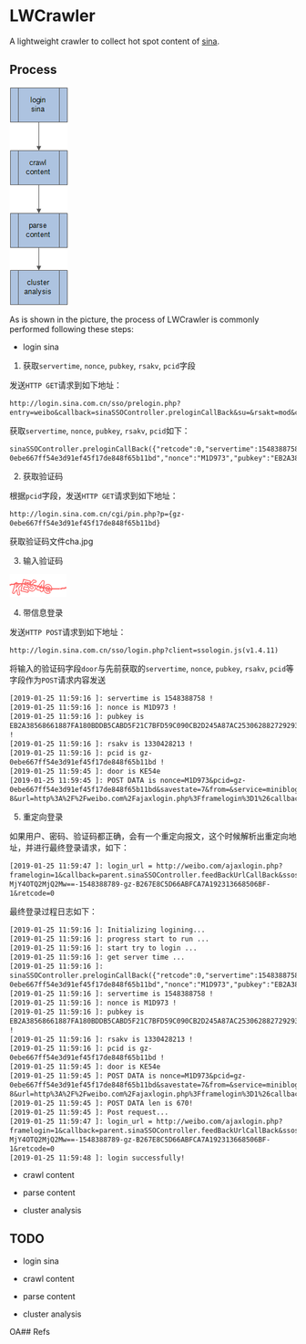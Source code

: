 # LWCrawler
A lightweight crawler to collect hot spot content of [sina](https://weibo.com/).

## Process

![](https://raw.githubusercontent.com/duyanghao/LWCrawler/master/images/sina_crawler_process.png)

As is shown in the picture, the process of LWCrawler is commonly performed following these steps:

* login sina

1. 获取`servertime`, `nonce`, `pubkey`, `rsakv`, `pcid`字段

发送`HTTP GET`请求到如下地址：

```
http://login.sina.com.cn/sso/prelogin.php?entry=weibo&callback=sinaSSOController.preloginCallBack&su=&rsakt=mod&client=ssologin.js(v1.4.11)&_=1379834957683
```

获取`servertime`, `nonce`, `pubkey`, `rsakv`, `pcid`如下：

```
sinaSSOController.preloginCallBack({"retcode":0,"servertime":1548388758,"pcid":"gz-0ebe667ff54e3d91ef45f17de848f65b11bd","nonce":"M1D973","pubkey":"EB2A38568661887FA180BDDB5CABD5F21C7BFD59C090CB2D245A87AC253062882729293E5506350508E7F9AA3BB77F4333231490F915F6D63C55FE2F08A49B353F444AD3993CACC02DB784ABBB8E42A9B1BBFFFB38BE18D78E87A0E41B9B8F73A928EE0CCEE1F6739884B9777E4FE9E88A1BBE495927AC4A799B3181D6442443","rsakv":"1330428213","exectime":4})
```

2. 获取验证码

根据`pcid`字段，发送`HTTP GET`请求到如下地址：

```
http://login.sina.com.cn/cgi/pin.php?p={gz-0ebe667ff54e3d91ef45f17de848f65b11bd}
```

获取验证码文件cha.jpg

3. 输入验证码

![](https://raw.githubusercontent.com/duyanghao/LWCrawler/master/images/cha.jpg)

4. 带信息登录

发送`HTTP POST`请求到如下地址：

```
http://login.sina.com.cn/sso/login.php?client=ssologin.js(v1.4.11)
```

将输入的验证码字段`door`与先前获取的`servertime`, `nonce`, `pubkey`, `rsakv`, `pcid`等字段作为`POST`请求内容发送

```
[2019-01-25 11:59:16 ]: servertime is 1548388758 !
[2019-01-25 11:59:16 ]: nonce is M1D973 !
[2019-01-25 11:59:16 ]: pubkey is EB2A38568661887FA180BDDB5CABD5F21C7BFD59C090CB2D245A87AC253062882729293E5506350508E7F9AA3BB77F4333231490F915F6D63C55FE2F08A49B353F444AD3993CACC02DB784ABBB8E42A9B1BBFFFB38BE18D78E87A0E41B9B8F73A928EE0CCEE1F6739884B9777E4FE9E88A1BBE495927AC4A799B3181D6442443 !
[2019-01-25 11:59:16 ]: rsakv is 1330428213 !
[2019-01-25 11:59:16 ]: pcid is gz-0ebe667ff54e3d91ef45f17de848f65b11bd !
[2019-01-25 11:59:45 ]: door is KE54e
[2019-01-25 11:59:45 ]: POST DATA is nonce=M1D973&pcid=gz-0ebe667ff54e3d91ef45f17de848f65b11bd&savestate=7&from=&service=miniblog&encoding=UTF-8&url=http%3A%2F%2Fweibo.com%2Fajaxlogin.php%3Fframelogin%3D1%26callback%3Dparent.sinaSSOController.feedBackUrlCallBack&servertime=1548388758&sp=5628e54604480ff22f9a92f9f199aa55b756a712c8d64cc15f11488dbf3f106993f964bb1660a88c1b2c8b56883f9e0ae600adec423dd3ff51cec04c2f00c6a9f08e7870edbe213a2dfb4cdb98a2bc875107356001929b267a99e6aa18f3ff604b7809132968294a1f324ca875ef0ea5c374af8404361211e133f8c38d2523c9&vsnval=&door=KE54e&su=Mzc0NjYwMjY3JTQwcXEuY29t&rsakv=1330428213&userticket=1&vsnf=1&returntype=META&entry=weibo&ssosimplelogin=1&gateway=1&prelt=115&pwencode=rsa2
```

5. 重定向登录

如果用户、密码、验证码都正确，会有一个重定向报文，这个时候解析出重定向地址，并进行最终登录请求，如下：

```
[2019-01-25 11:59:47 ]: login_url = http://weibo.com/ajaxlogin.php?framelogin=1&callback=parent.sinaSSOController.feedBackUrlCallBack&ssosavestate=1579924789&display=0&ticket=ST-MjY4OTQ2MjQ2Mw==-1548388789-gz-B267E8C5D66ABFCA7A192313668506BF-1&retcode=0
```

最终登录过程日志如下：

```
[2019-01-25 11:59:16 ]: Initializing logining...
[2019-01-25 11:59:16 ]: progress start to run ...
[2019-01-25 11:59:16 ]: start try to login ...
[2019-01-25 11:59:16 ]: get server time ...
[2019-01-25 11:59:16 ]: sinaSSOController.preloginCallBack({"retcode":0,"servertime":1548388758,"pcid":"gz-0ebe667ff54e3d91ef45f17de848f65b11bd","nonce":"M1D973","pubkey":"EB2A38568661887FA180BDDB5CABD5F21C7BFD59C090CB2D245A87AC253062882729293E5506350508E7F9AA3BB77F4333231490F915F6D63C55FE2F08A49B353F444AD3993CACC02DB784ABBB8E42A9B1BBFFFB38BE18D78E87A0E41B9B8F73A928EE0CCEE1F6739884B9777E4FE9E88A1BBE495927AC4A799B3181D6442443","rsakv":"1330428213","exectime":4})
[2019-01-25 11:59:16 ]: servertime is 1548388758 !
[2019-01-25 11:59:16 ]: nonce is M1D973 !
[2019-01-25 11:59:16 ]: pubkey is EB2A38568661887FA180BDDB5CABD5F21C7BFD59C090CB2D245A87AC253062882729293E5506350508E7F9AA3BB77F4333231490F915F6D63C55FE2F08A49B353F444AD3993CACC02DB784ABBB8E42A9B1BBFFFB38BE18D78E87A0E41B9B8F73A928EE0CCEE1F6739884B9777E4FE9E88A1BBE495927AC4A799B3181D6442443 !
[2019-01-25 11:59:16 ]: rsakv is 1330428213 !
[2019-01-25 11:59:16 ]: pcid is gz-0ebe667ff54e3d91ef45f17de848f65b11bd !
[2019-01-25 11:59:45 ]: door is KE54e
[2019-01-25 11:59:45 ]: POST DATA is nonce=M1D973&pcid=gz-0ebe667ff54e3d91ef45f17de848f65b11bd&savestate=7&from=&service=miniblog&encoding=UTF-8&url=http%3A%2F%2Fweibo.com%2Fajaxlogin.php%3Fframelogin%3D1%26callback%3Dparent.sinaSSOController.feedBackUrlCallBack&servertime=1548388758&sp=5628e54604480ff22f9a92f9f199aa55b756a712c8d64cc15f11488dbf3f106993f964bb1660a88c1b2c8b56883f9e0ae600adec423dd3ff51cec04c2f00c6a9f08e7870edbe213a2dfb4cdb98a2bc875107356001929b267a99e6aa18f3ff604b7809132968294a1f324ca875ef0ea5c374af8404361211e133f8c38d2523c9&vsnval=&door=KE54e&su=Mzc0NjYwMjY3JTQwcXEuY29t&rsakv=1330428213&userticket=1&vsnf=1&returntype=META&entry=weibo&ssosimplelogin=1&gateway=1&prelt=115&pwencode=rsa2
[2019-01-25 11:59:45 ]: POST DATA len is 670!
[2019-01-25 11:59:45 ]: Post request...
[2019-01-25 11:59:47 ]: login_url = http://weibo.com/ajaxlogin.php?framelogin=1&callback=parent.sinaSSOController.feedBackUrlCallBack&ssosavestate=1579924789&display=0&ticket=ST-MjY4OTQ2MjQ2Mw==-1548388789-gz-B267E8C5D66ABFCA7A192313668506BF-1&retcode=0
[2019-01-25 11:59:48 ]: login successfully!
```

* crawl content

* parse content

* cluster analysis

## TODO

* login sina

* crawl content

* parse content 

* cluster analysis


OA## Refs

